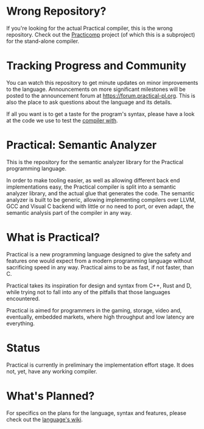 # Wrong Repository?
If you're looking for the actual Practical compiler, this is the wrong repository. Check out the
[Practicomp](https://github.com/Practical/practicomp) project (of which this is a subproject) for the stand-alone compiler.

# Tracking Progress and Community
You can watch this repository to get minute updates on minor improvements to the language. Announcements on more significant
milestones will be posted to the announcement forum at https://forum.practical-pl.org. This is also the place to ask questions
about the language and its details.

If all you want is to get a taste for the program's syntax, please have a look at the code we use to test the [compiler with](https://github.com/Practical/practical-testcases).

# Practical: Semantic Analyzer
This is the repository for the semantic analyzer library for the Practical programming language.

In order to make tooling easier, as well as allowing different back end implementations easy, the Practical compiler is split into
a semantic analyzer library, and the actual glue that generates the code. The semantic analyzer is built to be generic, allowing
implementing compilers over LLVM, GCC and Visual C backend with little or no need to port, or even adapt, the semantic analysis
part of the compiler in any way.

# What is Practical?
Practical is a new programming language designed to give the safety and features one would expect from a modern programming
language without sacrificing speed in any way. Practical aims to be as fast, if not faster, than C.

Practical takes its inspiration for design and syntax from C++, Rust and D, while trying not to fall into any of the pitfalls
that those languages encountered.

Practical is aimed for programmers in the gaming, storage, video and, eventually, embedded markets, where high throughput and low
latency are everything.

# Status
Practical is currently in preliminary the implementation effort stage. It does not, yet, have any working compiler.

# What's Planned?
For specifics on the plans for the language, syntax and features, please check out the
[language's wiki](https://github.com/Practical/practical-sa/wiki).
